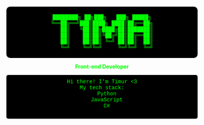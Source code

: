 <div align="center">

<!-- ASCII Art Header -->
<pre style="color: #00ff00; background-color: #000000; padding: 20px; border-radius: 10px; font-family: 'Courier New', monospace;">
████████╗ ██╗███╗   ███╗ █████╗
╚══██╔══╝███║████╗ ████║██╔══██╗
   ██║   ╚██║██╔████╔██║███████║
   ██║    ██║██║╚██╔╝██║██╔══██║
   ██║    ██║██║ ╚═╝ ██║██║  ██║
   ╚═╝    ╚═╝╚═╝     ╚═╝╚═╝  ╚═╝
</pre>

<p style="color: #00ff00; font-weight: bold;">Front-end Developer</p>

<pre style="color: #00ff00; background-color: #000000; padding: 10px; border-radius: 5px; font-family: 'Courier New', monospace;">
Hi there! I'm Timur <3
My tech stack:
   Python
   JavaScript
   C#
   
</pre>

</div>
